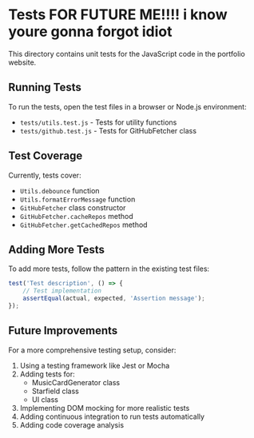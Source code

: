 # Tests FOR FUTURE ME!!!! i know youre gonna forgot idiot

This directory contains unit tests for the JavaScript code in the portfolio website.

## Running Tests

To run the tests, open the test files in a browser or Node.js environment:
- `tests/utils.test.js` - Tests for utility functions
- `tests/github.test.js` - Tests for GitHubFetcher class

## Test Coverage

Currently, tests cover:
- `Utils.debounce` function
- `Utils.formatErrorMessage` function
- `GitHubFetcher` class constructor
- `GitHubFetcher.cacheRepos` method
- `GitHubFetcher.getCachedRepos` method

## Adding More Tests

To add more tests, follow the pattern in the existing test files:

```javascript
test('Test description', () => {
    // Test implementation
    assertEqual(actual, expected, 'Assertion message');
});
```

## Future Improvements

For a more comprehensive testing setup, consider:

1. Using a testing framework like Jest or Mocha
2. Adding tests for:
   - MusicCardGenerator class
   - Starfield class
   - UI class
3. Implementing DOM mocking for more realistic tests
4. Adding continuous integration to run tests automatically
5. Adding code coverage analysis
